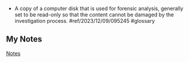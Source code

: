 - A copy of a computer disk that is used for forensic analysis, generally set to be read-only so that the content cannot be damaged by the investigation process. #ref/2023/12/09/095245 #glossary
## My Notes
[Notes](mynotes/forensic-copy-notes.md)
